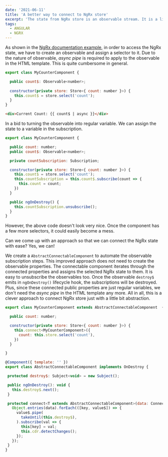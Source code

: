 ```yaml
---
date: '2021-06-11'
title: 'A better way to connect to NgRx store'
excerpt: 'The state from NgRx store is an observable stream. It is a little bit tricky to access it. This post provides a better way to handle it. '
tags:
  - ANGULAR
  - NGRX
---
```


As shown in the [NgRx documentation example](https://NgRx.io/guide/store#tutorial), in order to access the NgRx state, we have to create an observable and assign a selector to it. Due to the nature of observable, *async pipe* is required to apply to the observable in the HTML template. This is quite cumbersome in general. 

```javascript
export class MyCounterComponent {

  public count$: Observable<number>;
 
  constructor(private store: Store<{ count: number }>) {
    this.count$ = store.select('count');
  }
}
```

```html
<div>Current Count: {{ count$ | async }}</div>
```

In a bid to turning the observable into regular variable. We can assign the state to a variable in the subscription.

```javascript 
export class MyCounterComponent {

  public count: number;
  public count$: Observable<number>;

  private countSubscription: Subscription;

  constructor(private store: Store<{ count: number }>) {
    this.count$ = store.select('count');
    this.countSubscription = this.count$.subscribe(count => {
      this.count = count;
    })
  }

  public ngOnDestroy() {
    this.countSubscription.unsubscribe();
  }
}
```

However, the above code doesn't look very nice. Once the component has a few more selectors, it could easily become a mess. 
 
Can we come up with an approach so that we can connect the NgRx state with ease? Yes, we can! 

We create a `AbstractConnectableComponent` to automate the observable subscription steps.  This improved approach does not need to create the observable properties. The connectable component iterates through the connected properties and assigns the selected NgRx state to them. It is easy to unsubscribe the observables too. Once the observable `destroy$` emits in `ngOnDestroy()` lifecycle hook, the subscriptions will be destroyed. Plus, since these connected public properties are just regular variables, we don't need the *async pipe* in the HTML template any more. All in all, this is a clever approach to connect NgRx store just with a little bit abstraction.

```javascript 
export class MyCounterComponent extends AbstractConnectableComponent  {

  public count: number;

  constructor(private store: Store<{ count: number }>) {
    this.connect<MyCounterComponent>({
      count: this.store.select('count'),
    })
  }

}
```

 ```javascript
 @Component({ template: '' })
export class AbstractConnectableComponent implements OnDestroy {

  protected destroy$: Subject<void> = new Subject();

  public ngOnDestroy(): void {
    this.destroy$.next();
  }

  protected connect<T extends AbstractConnectableComponent>(data: ConnectableData<T>): void { 
    Object.entries(data).forEach(([key, value$]) => {
      value$.pipe(
        takeUntil(this.destroy$),
      ).subscribe(val => {
        this[key] = val;
        this.cdr.detectChanges();
      });
    });
  }
}
 ```

